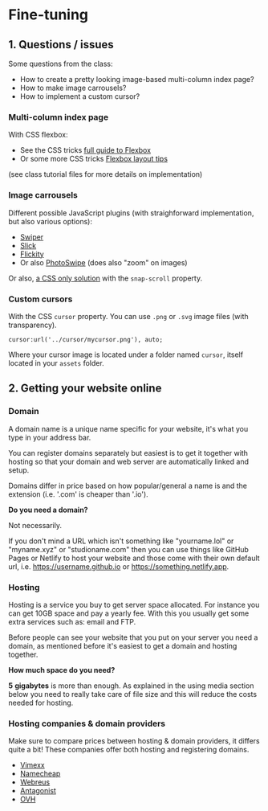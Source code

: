 # Fine-tuning

## 1. Questions / issues

Some questions from the class:

- How to create a pretty looking image-based multi-column index page?
- How to make image carrousels?
- How to implement a custom cursor?

### Multi-column index page

With CSS flexbox:

- See the CSS tricks [full guide to Flexbox](https://css-tricks.com/snippets/css/a-guide-to-flexbox/)
- Or some more CSS tricks [Flexbox layout tips](https://css-tricks.com/dont-overthink-flexbox-grids/)

(see class tutorial files for more details on implementation)

### Image carrousels

Different possible JavaScript plugins (with straighforward implementation, but also various options):

- [Swiper](https://swiperjs.com/get-started#add-swiper-html-layout)
- [Slick](https://kenwheeler.github.io/slick/)
- [Flickity](https://flickity.metafizzy.co)
- Or also [PhotoSwipe](https://photoswipe.com) (does also "zoom" on images)

Or also, [a CSS only solution](https://css-tricks.com/css-only-carousel/) with the `snap-scroll` property.

### Custom cursors

With the CSS `cursor` property. You can use `.png` or `.svg` image files (with transparency).

```
cursor:url('../cursor/mycursor.png'), auto;
```

Where your cursor image is located under a folder named `cursor`, itself located in your `assets` folder.

## 2. Getting your website online

### Domain

A domain name is a unique name specific for your website, it's what you type in your address bar.

You can register domains separately but easiest is to get it together with hosting so that your domain and web server are automatically linked and setup.

Domains differ in price based on how popular/general a name is and the extension (i.e. '.com' is cheaper than '.io').

**Do you need a domain?**

Not necessarily.

If you don't mind a URL which isn't something like "yourname.lol" or "myname.xyz" or "studioname.com" then you can use things like GitHub Pages or Netlify to host your website and those come with their own default url, i.e. https://username.github.io or https://something.netlify.app.

### Hosting

Hosting is a service you buy to get server space allocated. For instance you can get 10GB space and pay a yearly fee. With this you usually get some extra services such as: email and FTP.

Before people can see your website that you put on your server you need a domain, as mentioned before it's easiest to get a domain and hosting together.

**How much space do you need?**

**5** **gigabytes** is more than enough. As explained in the using media section below you need to really take care of file size and this will reduce the costs needed for hosting.

### Hosting companies & domain providers

Make sure to compare prices between hosting & domain providers, it differs quite a bit! These companies offer both hosting and registering domains.

- [Vimexx](https://www.vimexx.nl/)
- [Namecheap](https://www.namecheap.com)
- [Webreus](https://www.webreus.nl)
- [Antagonist](https://www.antagonist.nl)
- [OVH](https://www.ovhcloud.com/nl/web-hosting/personal-offer/)
